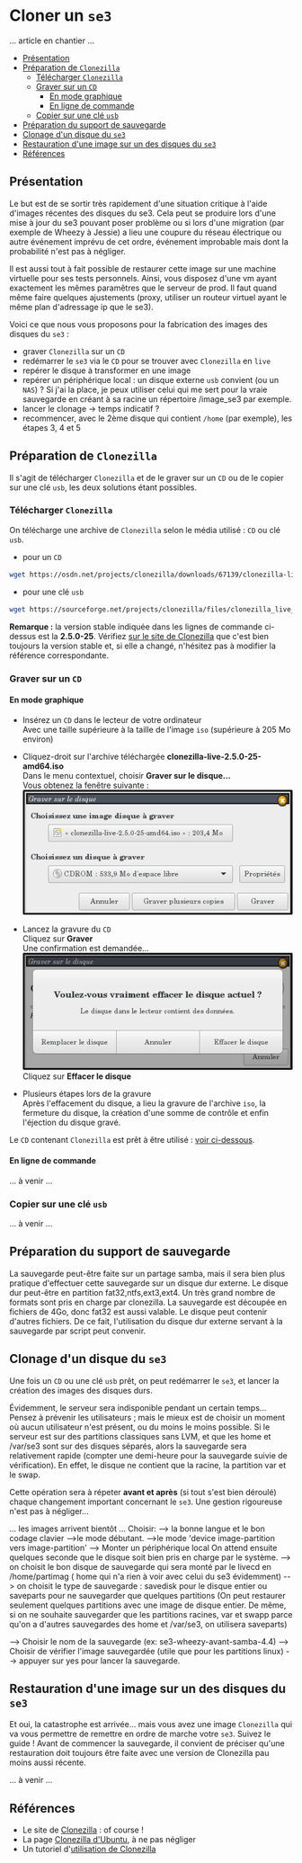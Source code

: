 # Cloner un `se3`

… article en chantier …

* [Présentation](#présentation)
* [Préparation de `Clonezilla`](#préparation-de-clonezilla)
    * [Télécharger `Clonezilla`](#télécharger-clonezilla)
    * [Graver sur un `CD`](#graver-sur-un-cd)
        * [En mode graphique](#en-mode-graphique)
        * [En ligne de commande](#en-ligne-de-commande)
    * [Copier sur une clé `usb`](#copier-sur-une-clé-usb)
* [Préparation du support de sauvegarde](#pr%C3%A9paration-du-support-de-sauvegarde)
* [Clonage d'un disque du `se3`](#clonage-dun-disque-du-se3)
* [Restauration d'une image sur un des disques du `se3`](#restauration-dune-image-sur-un-des-disques-du-se3)
* [Références](#références)


## Présentation

Le but est de se sortir très rapidement d'une situation critique à l'aide d'images récentes des disques du se3. Cela peut se produire lors d'une mise à jour du se3 pouvant poser problème ou si lors d'une migration (par exemple de Wheezy à Jessie) a lieu une coupure du réseau électrique ou autre événement imprévu de cet ordre, événement improbable mais dont la probabilité n'est pas à négliger.

Il est aussi tout à fait possible de restaurer cette image sur une machine virtuelle pour ses tests personnels. Ainsi, vous disposez d'une vm ayant exactement les mêmes paramêtres que le serveur de prod. Il faut quand même faire quelques ajustements (proxy, utiliser un routeur virtuel ayant le même plan d'adressage ip que le se3).

Voici ce que nous vous proposons pour la fabrication des images des disques du `se3` :

- graver `Clonezilla` sur un `CD`
- redémarrer le `se3` via le `CD` pour se trouver avec `Clonezilla` en `live`
- repérer le disque à transformer en une image
- repérer un périphérique local : un disque externe `usb` convient (ou un `NAS`) ? Si j'ai la place, je peux utiliser celui qui me sert pour la vraie sauvegarde en créant à sa racine un répertoire /image_se3 par exemple.
- lancer le clonage → temps indicatif ?
- recommencer, avec le 2ème disque qui contient `/home` (par exemple), les étapes 3, 4 et 5


## Préparation de `Clonezilla`

Il s'agit de télécharger `Clonezilla` et de le graver sur un `CD` ou de le copier sur une clé `usb`, les deux solutions étant possibles.


### Télécharger `Clonezilla`

On télécharge une archive de `Clonezilla` selon le média utilisé : `CD` ou clé `usb`.

* pour un `CD`
```sh
wget https://osdn.net/projects/clonezilla/downloads/67139/clonezilla-live-2.5.0-25-amd64.iso
```

* pour une clé `usb`
```sh
wget https://sourceforge.net/projects/clonezilla/files/clonezilla_live_stable/2.5.0-25/clonezilla-live-2.5.0-25-amd64.zip
```

**Remarque :** la version stable indiquée dans les lignes de commande ci-dessus est la **2.5.0-25**. Vérifiez [sur le site de Clonezilla](http://clonezilla.org/downloads/download.php?branch=stable) que c'est bien toujours la version stable et, si elle a changé, n'hésitez pas à modifier la référence correspondante.


### Graver sur un `CD`

#### En mode graphique

* Insérez un `CD` dans le lecteur de votre ordinateur  
Avec une taille supérieure à la taille de l'image `iso` (supérieure à 205 Mo environ)

* Cliquez-droit sur l'archive téléchargée **clonezilla-live-2.5.0-25-amd64.iso**  
Dans le menu contextuel, choisir **Graver sur le disque…**  
Vous obtenez la fenêtre suivante :  
![graver_cd_01](images/graver_cd_01.png)

* Lancez la gravure du `CD`  
Cliquez sur **Graver**  
Une confirmation est demandée…  
![graver_cd_02](images/graver_cd_02.png)  
Cliquez sur **Effacer le disque**

* Plusieurs étapes lors de la gravure  
Après l'effacement du disque, a lieu la gravure de l'archive `iso`, la fermeture du disque, la création d'une somme de contrôle et enfin l'éjection du disque gravé.

Le `CD` contenant `Clonezilla` est prêt à être utilisé : [voir ci-dessous](#clonage-dun-disque-du-se3).


#### En ligne de commande

… à venir …


### Copier sur une clé `usb`

… à venir …

## Préparation du support de sauvegarde
La sauvegarde peut-être faite sur un partage samba, mais il sera bien plus pratique d'effectuer cette sauvegarde sur un disque dur externe. 
Le disque dur peut-être en partition fat32,ntfs,ext3,ext4. Un très grand nombre de formats sont pris en charge par clonezilla. La sauvegarde est découpée en fichiers de 4Go, donc fat32 est aussi valable.
Le disque peut contenir d'autres fichiers. De ce fait, l'utilisation du disque dur externe servant à la sauvegarde par script peut convenir.

## Clonage d'un disque du `se3`

Une fois un `CD` ou une clé `usb` prêt, on peut redémarrer le `se3`, et lancer la création des images des disques durs.

Évidemment, le serveur sera indisponible pendant un certain temps… Pensez à prévenir les utilisateurs ; mais le mieux est de choisir un moment où aucun utilisateur n'est présent, ou du moins le moins possible.
Si le serveur est sur des partitions classiques sans LVM, et que les home et  /var/se3 sont sur des disques séparés, alors la sauvegarde sera relativement rapide (compter une demi-heure pour la sauvegarde suivie de vérification). En effet, le disque ne contient que la racine, la partition var et le swap.

Cette opération sera à répeter **avant et après** (si tout s'est bien déroulé) chaque changement important concernant le `se3`. Une gestion rigoureuse n'est pas à négliger…

... les images arrivent bientôt ...
Choisir:
--> la bonne langue et le bon codage clavier
-->le mode débutant.
-->le mode 'device image-partition vers image-partition'
--> Monter un périphérique local
On attend ensuite quelques seconde que le disque soit bien pris en charge par le système.
--> on choisit le bon disque de sauvegarde qui sera monté par le livecd en /home/partimag ( home qui n'a rien à voir avec celui du se3 évidemment)
--> on choisit le type de sauvegarde : savedisk pour le disque entier ou saveparts pour ne sauvegarder que quelques partitions
(On peut restaurer seulement quelques partitions avec une image de disque entier. De même, si on ne souhaite sauvegarder que les partitions racines, var et swapp parce qu'on a d'autres sauvegardes des home et /var/se3, on utilisera saveparts)

--> Choisir le nom de la sauvegarde (ex: se3-wheezy-avant-samba-4.4)
--> Choisir de vérifier l'image sauvegardée (utile que pour les partitions linux)
--> appuyer sur yes pour lancer la sauvegarde.


## Restauration d'une image sur un des disques du `se3`

Et oui, la catastrophe est arrivée… mais vous avez une image `Clonezilla` qui va vous permettre de remettre en ordre de marche votre `se3`. Suivez le guide !
Avant de commencer la sauvegarde, il convient de préciser qu'une restauration doit toujours être faite avec une version de Clonezilla pau moins aussi récente.

… à venir …


## Références

* Le site de [Clonezilla](http://clonezilla.org/) : of course !
* La page [Clonezilla d'Ubuntu](https://doc.ubuntu-fr.org/clonezilla), à ne pas négliger
* Un tutoriel d'[utilisation de Clonezilla](http://www.fredzone.org/tutoriel-clonezilla-sauvegarde-restauration-disque-dur)

